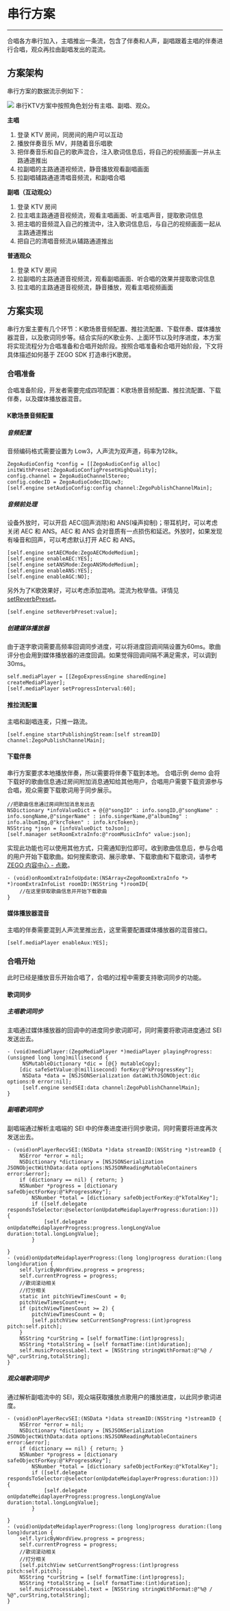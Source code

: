 # 串行方案

---

合唱各方串行加入，主唱推出一条流，包含了伴奏和人声，副唱跟着主唱的伴奏进行合唱，观众再拉由副唱发出的混流。

## 方案架构

串行方案的数据流示例如下：

<Frame width="auto" height="auto" >
  <img src="https://doc-media.zego.im/sdk-doc/Pics/iOS/Applications-Ktv/zego_ktv_arch_data_flow_hechang.png" />
</Frame>
串行KTV方案中按照角色划分有主唱、副唱、观众。

**主唱**

1. 登录 KTV 房间，同房间的用户可以互动
2. 播放伴奏音乐 MV，并随着音乐唱歌
3. 把伴奏音乐和自己的歌声混合，注入歌词信息后，将自己的视频画面一并从主路通道推出
4. 拉副唱的主路通道视频流，静音播放观看副唱画面
5. 拉副唱辅路通道清唱音频流，和副唱合唱

**副唱（互动观众）**

1. 登录 KTV 房间
2. 拉主唱主路通道音视频流，观看主唱画面、听主唱声音，提取歌词信息
3. 把主唱的音频混入自己的推流中，注入歌词信息后，与自己的视频画面一起从主路通道推出
4. 把自己的清唱音频流从辅路通道推出

**普通观众**

1. 登录 KTV 房间
2. 拉副唱的主路通道音视频流，观看副唱画面、听合唱的效果并提取歌词信息
3. 拉主唱的主路通道音视频流，静音播放，观看主唱视频画面

## 方案实现

串行方案主要有几个环节：K歌场景音频配置、推拉流配置、下载伴奏、媒体播放器混音，以及歌词同步等。结合实际的K歌业务、上面环节以及时序进度，本方案将实现流程分为合唱准备和合唱开始阶段。按照合唱准备和合唱开始阶段，下文将具体描述如何基于 ZEGO SDK 打造串行K歌房。

### 合唱准备

合唱准备阶段，开发者需要完成四项配置：K歌场景音频配置、推拉流配置、下载伴奏，以及媒体播放器混音。

#### K歌场景音频配置

##### 音频配置

音频编码格式需要设置为 Low3，人声流为双声道，码率为128k。

```objc
ZegoAudioConfig *config = [[ZegoAudioConfig alloc] initWithPreset:ZegoAudioConfigPresetHighQuality];
config.channel = ZegoAudioChannelStereo;
config.codecID = ZegoAudioCodecIDLow3;
[self.engine setAudioConfig:config channel:ZegoPublishChannelMain];
```

##### 音频前处理

设备外放时，可以开启 AEC(回声消除)和 ANS(噪声抑制)；带耳机时，可以考虑关闭 AEC 和 ANS。AEC 和 ANS 会对音质有一点损伤和延迟。外放时，如果发现有噪音和回声，可以考虑默认打开 AEC 和 ANS。

```objc
[self.engine setAECMode:ZegoAECModeMedium];
[self.engine enableAEC:YES];
[self.engine setANSMode:ZegoANSModeMedium];
[self.engine enableANS:YES];
[self.engine enableAGC:NO];
```

另外为了K歌效果好，可以考虑添加混响。混流为枚举值。详情见 [setReverbPreset](https://doc-zh.zego.im/article/api?doc=Express_Video_SDK_API~objective-c_ios~class~ZegoExpressEngine#set-reverb-preset)。

```objc
[self.engine setReverbPreset:value];
```

##### 创建媒体播放器

由于逐字歌词需要高频率回调同步进度，可以将进度回调间隔设置为60ms。歌曲评分也会用到媒体播放器的进度回调。如果觉得回调间隔不满足需求，可以调到30ms。

```objc
self.mediaPlayer = [[ZegoExpressEngine sharedEngine] createMediaPlayer];
[self.mediaPlayer setProgressInterval:60];
```

#### 推拉流配置

主唱和副唱连麦，只推一路流。

```objc
[self.engine startPublishingStream:[self streamID] channel:ZegoPublishChannelMain];
```

#### 下载伴奏

串行方案要求本地播放伴奏，所以需要将伴奏下载到本地。
合唱示例 demo 会将下载好的歌曲信息通过房间附加消息通知给其他用户，合唱用户需要下载资源参与合唱，观众需要下载歌词用于同步展示。

```objc
//把歌曲信息通过房间附加消息发出去
NSDictionary *infoValueDict = @{@"songID" : info.songID,@"songName" : info.songName,@"singerName" : info.singerName,@"albumImg" : info.albumImg,@"krcToken" : info.krcToken};
NSString *json = [infoValueDict toJson];
[self.manager setRoomExtraInfo:@"roomMusicInfo" value:json];
```

实现此功能也可以使用其他方式，只需通知到位即可。收到歌曲信息后，参与合唱的用户开始下载歌曲。如何搜索歌词、展示歌单、下载歌曲和下载歌词，请参考 [ZEGO 内容中心 - 点歌](/online-ktv-ios/zego-content-center/sing-songs)。

```objc
- (void)onRoomExtraInfoUpdate:(NSArray<ZegoRoomExtraInfo *> *)roomExtraInfoList roomID:(NSString *)roomID{
    //在这里获取歌曲信息并开始下载歌曲
}
```

#### 媒体播放器混音

主唱的伴奏需要混到人声流里推出去，这里需要配置媒体播放器的混音接口。

```objc
[self.mediaPlayer enableAux:YES];
```

### 合唱开始

此时已经是播放音乐开始合唱了，合唱的过程中需要支持歌词同步的功能。

#### 歌词同步

##### 主唱歌词同步

主唱通过媒体播放器的回调中的进度同步歌词即可，同时需要将歌词进度通过 SEI 发送出去。

```objc
- (void)mediaPlayer:(ZegoMediaPlayer *)mediaPlayer playingProgress:(unsigned long long)millisecond {
     NSMutableDictionary *dic = [@{} mutableCopy];
    [dic safeSetValue:@(millisecond) forKey:@"kProgressKey"];
     NSData *data = [NSJSONSerialization dataWithJSONObject:dic options:0 error:nil];
     [self.engine sendSEI:data channel:ZegoPublishChannelMain];
}

```

##### 副唱歌词同步

副唱端通过解析主唱端的 SEI 中的伴奏进度进行同步歌词，同时需要将进度再次发送出去。

```objc
- (void)onPlayerRecvSEI:(NSData *)data streamID:(NSString *)streamID {
    NSError *error = nil;
    NSDictionary *dictionary = [NSJSONSerialization JSONObjectWithData:data options:NSJSONReadingMutableContainers error:&error];
    if (dictionary == nil) { return; }
    NSNumber *progress = [dictionary safeObjectForKey:@"kProgressKey"];
        NSNumber *total = [dictionary safeObjectForKey:@"kTotalKey"];
        if ([self.delegate respondsToSelector:@selector(onUpdateMeidaplayerProgress:duration:)]) {
            [self.delegate onUpdateMeidaplayerProgress:progress.longLongValue duration:total.longLongValue];
        }
    
}
- (void)onUpdateMeidaplayerProgress:(long long)progress duration:(long long)duration {
    self.lyricByWordView.progress = progress;
    self.currentProgress = progress;
    //歌词滚动相关
    //打分相关
    static int pitchViewTimesCount = 0;
    pitchViewTimesCount++;
    if (pitchViewTimesCount >= 2) {
        pitchViewTimesCount = 0;
        [self.pitchView setCurrentSongProgress:(int)progress pitch:self.pitch];
    }
    NSString *curString = [self formatTime:(int)progress];
    NSString *totalString = [self formatTime:(int)duration];
    self.musicProcessLabel.text = [NSString stringWithFormat:@"%@ / %@",curString,totalString];
}
```

##### 观众端歌词同步

通过解析副唱流中的 SEI，观众端获取播放点歌用户的播放进度，以此同步歌词进度。

```objc
- (void)onPlayerRecvSEI:(NSData *)data streamID:(NSString *)streamID {
    NSError *error = nil;
    NSDictionary *dictionary = [NSJSONSerialization JSONObjectWithData:data options:NSJSONReadingMutableContainers error:&error];
    if (dictionary == nil) { return; }
    NSNumber *progress = [dictionary safeObjectForKey:@"kProgressKey"];
        NSNumber *total = [dictionary safeObjectForKey:@"kTotalKey"];
        if ([self.delegate respondsToSelector:@selector(onUpdateMeidaplayerProgress:duration:)]) {
            [self.delegate onUpdateMeidaplayerProgress:progress.longLongValue duration:total.longLongValue];
        }
    
}
- (void)onUpdateMeidaplayerProgress:(long long)progress duration:(long long)duration {
    self.lyricByWordView.progress = progress;
    self.currentProgress = progress;
    //歌词滚动相关
    //打分相关
    [self.pitchView setCurrentSongProgress:(int)progress pitch:self.pitch];
    NSString *curString = [self formatTime:(int)progress];
    NSString *totalString = [self formatTime:(int)duration];
    self.musicProcessLabel.text = [NSString stringWithFormat:@"%@ / %@",curString,totalString];
}
```
